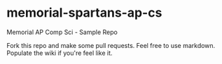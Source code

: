 # memorial-spartans-ap-cs
Memorial AP Comp Sci - Sample Repo

Fork this repo and make some pull requests. Feel free to use markdown.  Populate the wiki if you're feel like it.
